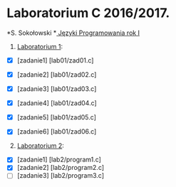 # Laboratorium C 2016/2017.

*S. Sokołowski
*[ Języki Programowania rok I ](http://sigma.ug.edu.pl/~stefan/Dydaktyka/JezProg/)

1. [Laboratorium 1](lab1):
* [x] [zadanie1] [lab01/zad01.c]
* [x] [zadanie2] [lab01/zad02.c]
* [x] [zadanie3] [lab01/zad03.c]
* [x] [zadanie4] [lab01/zad04.c]
* [x] [zadanie5] [lab01/zad05.c]
* [x] [zadanie6] [lab01/zad06.c]


2. [Laboratorium 2](lab2):
* [x] [zadanie1] [lab2/program1.c]
* [x] [zadanie2] [lab2/program2.c]
* [ ] [zadanie3] [lab2/program3.c]
